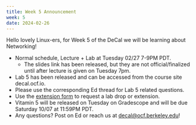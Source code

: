```yaml
---
title: Week 5 Announcement
week: 5
date: 2024-02-26
---
```


Hello lovely Linux-ers, for Week 5 of the DeCal we will be learning about Networking!

- Normal schedule, Lecture + Lab at Tuesday 02/27 7-9PM PDT.
  - The slides link has been released, but they are not official/finalized until after lecture is given on Tuesday 7pm.
- Lab 5 has been released and can be accessed from the course site decal.ocf.io.
- Please use the corresponding Ed thread for Lab 5 related questions.
- Use the [extension form](https://forms.gle/GDDa5ixTnYQxG5zU9) to request a lab drop or extension.
- Vitamin 5 will be released on Tuesday on Gradescope and will be due Saturday 10/07 at 11:59PM PDT.
- Any questions? Post on Ed or reach us at decal@ocf.berkeley.edu!
